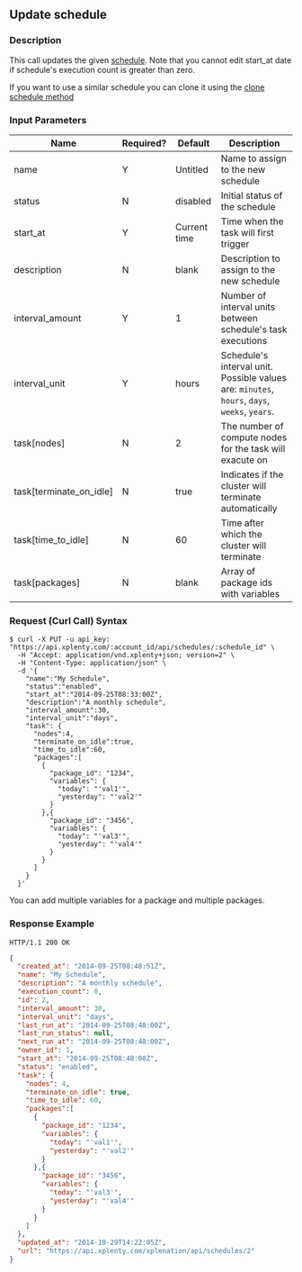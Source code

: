 ## Update schedule

### Description
This call updates the given [schedule](https://github.com/xplenty/xplenty-api-doc-v2/blob/master/resources/schedule.md).
Note that you cannot edit start_at date if schedule's execution count is greater than zero.

If you want to use a similar schedule you can clone it using the [clone schedule method](https://github.com/xplenty/xplenty-api-doc-v2/blob/master/sections/clone-schedule.md)

### Input Parameters

| Name                    | Required? | Default      | Description                                                          |
| ----                    | --------- | -------      | -----------                                                          |
| name                    | Y         | Untitled     | Name to assign to the new schedule                                   |
| status                  | N         | disabled     | Initial status of the schedule                                       |
| start_at                | Y         | Current time | Time when the task will first trigger                                |
| description             | N         | blank        | Description to assign to the new schedule                            |
| interval_amount         | Y         | 1            | Number of interval units between schedule's task executions          |
| interval_unit           | Y         | hours        | Schedule's interval unit. Possible values are: `minutes`, `hours`, `days`, `weeks`, `years`.|
| task[nodes]             | N         | 2            | The number of compute nodes for the task will exacute on             |
| task[terminate_on_idle] | N         | true         | Indicates if the cluster will terminate automatically                 |
| task[time_to_idle]      | N         | 60           | Time after which the cluster will terminate                          | 
| task[packages]  | N         | blank        | Array of package ids with variables                                        |

### Request (Curl Call) Syntax
```shell
$ curl -X PUT -u api_key: "https://api.xplenty.com/:account_id/api/schedules/:schedule_id" \
  -H "Accept: application/vnd.xplenty+json; version=2" \
  -H "Content-Type: application/json" \
  -d '{
    "name":"My Schedule",
    "status":"enabled",
    "start_at":"2014-09-25T08:33:00Z",
    "description":"A monthly schedule",
    "interval_amount":30,
    "interval_unit":"days",
    "task": {
      "nodes":4,
      "terminate_on_idle":true,
      "time_to_idle":60,
      "packages":[
        {
          "package_id": "1234",
          "variables": {
            "today": "'val1'",
            "yesterday": "'val2'"
          }
        },{
          "package_id": "3456",
          "variables": {
            "today": "'val3'",
            "yesterday": "'val4'"
          }
        }
      ]
    }
  }'
```

You can add multiple variables for a package and multiple packages. 

### Response Example
```HTTP
HTTP/1.1 200 OK
```

```json
{
  "created_at": "2014-09-25T08:48:51Z",
  "name": "My Schedule",
  "description": "A monthly schedule",
  "execution_count": 0,
  "id": 2,
  "interval_amount": 30,
  "interval_unit": "days",
  "last_run_at": "2014-09-25T08:48:00Z",
  "last_run_status": null,
  "next_run_at": "2014-09-25T08:48:00Z",
  "owner_id": 1,
  "start_at": "2014-09-25T08:48:00Z",
  "status": "enabled",
  "task": {
    "nodes": 4,
    "terminate_on_idle": true,
    "time_to_idle": 60,
    "packages":[
      {
        "package_id": "1234",
        "variables": {
          "today": "'val1'",
          "yesterday": "'val2'"
        }
      },{
        "package_id": "3456",
        "variables": {
          "today": "'val3'",
          "yesterday": "'val4'"
        }
      }
    ]
  },
  "updated_at": "2014-10-29T14:22:05Z",
  "url": "https://api.xplenty.com/xplenation/api/schedules/2"
}
```
